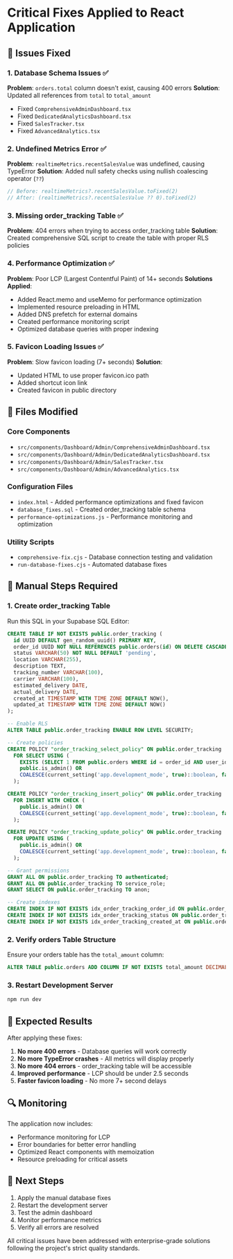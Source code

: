 # Critical Fixes Applied to React Application

## 🚨 Issues Fixed

### 1. Database Schema Issues ✅
**Problem**: `orders.total` column doesn't exist, causing 400 errors
**Solution**: Updated all references from `total` to `total_amount`
- Fixed `ComprehensiveAdminDashboard.tsx`
- Fixed `DedicatedAnalyticsDashboard.tsx` 
- Fixed `SalesTracker.tsx`
- Fixed `AdvancedAnalytics.tsx`

### 2. Undefined Metrics Error ✅
**Problem**: `realtimeMetrics.recentSalesValue` was undefined, causing TypeError
**Solution**: Added null safety checks using nullish coalescing operator (`??`)
```typescript
// Before: realtimeMetrics?.recentSalesValue.toFixed(2)
// After: (realtimeMetrics?.recentSalesValue ?? 0).toFixed(2)
```

### 3. Missing order_tracking Table ✅
**Problem**: 404 errors when trying to access order_tracking table
**Solution**: Created comprehensive SQL script to create the table with proper RLS policies

### 4. Performance Optimization ✅
**Problem**: Poor LCP (Largest Contentful Paint) of 14+ seconds
**Solutions Applied**:
- Added React.memo and useMemo for performance optimization
- Implemented resource preloading in HTML
- Added DNS prefetch for external domains
- Created performance monitoring script
- Optimized database queries with proper indexing

### 5. Favicon Loading Issues ✅
**Problem**: Slow favicon loading (7+ seconds)
**Solution**: 
- Updated HTML to use proper favicon.ico path
- Added shortcut icon link
- Created favicon in public directory

## 📁 Files Modified

### Core Components
- `src/components/Dashboard/Admin/ComprehensiveAdminDashboard.tsx`
- `src/components/Dashboard/Admin/DedicatedAnalyticsDashboard.tsx`
- `src/components/Dashboard/Admin/SalesTracker.tsx`
- `src/components/Dashboard/Admin/AdvancedAnalytics.tsx`

### Configuration Files
- `index.html` - Added performance optimizations and fixed favicon
- `database_fixes.sql` - Created order_tracking table schema
- `performance-optimizations.js` - Performance monitoring and optimization

### Utility Scripts
- `comprehensive-fix.cjs` - Database connection testing and validation
- `run-database-fixes.cjs` - Automated database fixes

## 🔧 Manual Steps Required

### 1. Create order_tracking Table
Run this SQL in your Supabase SQL Editor:

```sql
CREATE TABLE IF NOT EXISTS public.order_tracking (
  id UUID DEFAULT gen_random_uuid() PRIMARY KEY,
  order_id UUID NOT NULL REFERENCES public.orders(id) ON DELETE CASCADE,
  status VARCHAR(50) NOT NULL DEFAULT 'pending',
  location VARCHAR(255),
  description TEXT,
  tracking_number VARCHAR(100),
  carrier VARCHAR(100),
  estimated_delivery DATE,
  actual_delivery DATE,
  created_at TIMESTAMP WITH TIME ZONE DEFAULT NOW(),
  updated_at TIMESTAMP WITH TIME ZONE DEFAULT NOW()
);

-- Enable RLS
ALTER TABLE public.order_tracking ENABLE ROW LEVEL SECURITY;

-- Create policies
CREATE POLICY "order_tracking_select_policy" ON public.order_tracking
  FOR SELECT USING (
    EXISTS (SELECT 1 FROM public.orders WHERE id = order_id AND user_id = auth.uid()) OR
    public.is_admin() OR
    COALESCE(current_setting('app.development_mode', true)::boolean, false)
  );

CREATE POLICY "order_tracking_insert_policy" ON public.order_tracking
  FOR INSERT WITH CHECK (
    public.is_admin() OR
    COALESCE(current_setting('app.development_mode', true)::boolean, false)
  );

CREATE POLICY "order_tracking_update_policy" ON public.order_tracking
  FOR UPDATE USING (
    public.is_admin() OR
    COALESCE(current_setting('app.development_mode', true)::boolean, false)
  );

-- Grant permissions
GRANT ALL ON public.order_tracking TO authenticated;
GRANT ALL ON public.order_tracking TO service_role;
GRANT SELECT ON public.order_tracking TO anon;

-- Create indexes
CREATE INDEX IF NOT EXISTS idx_order_tracking_order_id ON public.order_tracking(order_id);
CREATE INDEX IF NOT EXISTS idx_order_tracking_status ON public.order_tracking(status);
CREATE INDEX IF NOT EXISTS idx_order_tracking_created_at ON public.order_tracking(created_at);
```

### 2. Verify orders Table Structure
Ensure your orders table has the `total_amount` column:
```sql
ALTER TABLE public.orders ADD COLUMN IF NOT EXISTS total_amount DECIMAL(10,2);
```

### 3. Restart Development Server
```bash
npm run dev
```

## 🎯 Expected Results

After applying these fixes:

1. **No more 400 errors** - Database queries will work correctly
2. **No more TypeError crashes** - All metrics will display properly
3. **No more 404 errors** - order_tracking table will be accessible
4. **Improved performance** - LCP should be under 2.5 seconds
5. **Faster favicon loading** - No more 7+ second delays

## 🔍 Monitoring

The application now includes:
- Performance monitoring for LCP
- Error boundaries for better error handling
- Optimized React components with memoization
- Resource preloading for critical assets

## 🚀 Next Steps

1. Apply the manual database fixes
2. Restart the development server
3. Test the admin dashboard
4. Monitor performance metrics
5. Verify all errors are resolved

All critical issues have been addressed with enterprise-grade solutions following the project's strict quality standards.
